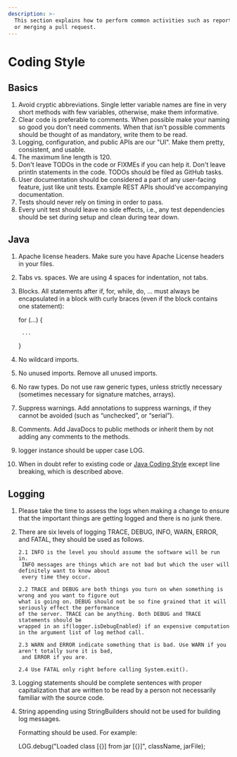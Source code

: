 ```yaml
---
description: >-
  This section explains how to perform common activities such as reporting a bug
  or merging a pull request.
---
```


# Coding Style

## Basics

1. Avoid cryptic abbreviations. Single letter variable names are fine in very short methods with few variables, otherwise, make them informative.
2. Clear code is preferable to comments. When possible make your naming so good you don't need comments. When that isn't possible comments should be thought of as mandatory, write them to be read.
3. Logging, configuration, and public APIs are our "UI". Make them pretty, consistent, and usable.
4. The maximum line length is 120.
5. Don't leave TODOs in the code or FIXMEs if you can help it. Don't leave println statements in the code. TODOs should be filed as GitHub tasks.
6. User documentation should be considered a part of any user-facing feature, just like unit tests. Example REST APIs should've accompanying documentation.
7. Tests should never rely on timing in order to pass.  
8. Every unit test should leave no side effects, i.e., any test dependencies should be set during setup and clean during tear down.

## Java

1. Apache license headers. Make sure you have Apache License headers in your files. 
2. Tabs vs. spaces. We are using 4 spaces for indentation, not tabs. 
3. Blocks. All statements after if, for, while, do, … must always be encapsulated in a block with curly braces \(even if the block contains one statement\):

   for \(...\) {

   ```text
    ...
   ```

   }

4. No wildcard imports.
5. No unused imports. Remove all unused imports.
6. No raw types. Do not use raw generic types, unless strictly necessary \(sometimes necessary for signature matches, arrays\).
7. Suppress warnings. Add annotations to suppress warnings, if they cannot be avoided \(such as “unchecked”, or “serial”\).
8. Comments.  Add JavaDocs to public methods or inherit them by not adding any comments to the methods. 
9. logger instance should be upper case LOG.  
10. When in doubt refer to existing code or  [Java Coding Style](http://google.github.io/styleguide/javaguide.html) except line breaking, which is described above. 

## Logging

1. Please take the time to assess the logs when making a change to ensure that the important things are getting logged and there is no junk there.
2. There are six levels of logging TRACE, DEBUG, INFO, WARN, ERROR, and FATAL, they should be used as follows.

   ```text
   2.1 INFO is the level you should assume the software will be run in. 
    INFO messages are things which are not bad but which the user will definitely want to know about
    every time they occur.

   2.2 TRACE and DEBUG are both things you turn on when something is wrong and you want to figure out 
   what is going on. DEBUG should not be so fine grained that it will seriously effect the performance 
   of the server. TRACE can be anything. Both DEBUG and TRACE statements should be 
   wrapped in an if(logger.isDebugEnabled) if an expensive computation in the argument list of log method call.

   2.3 WARN and ERROR indicate something that is bad. Use WARN if you aren't totally sure it is bad,
    and ERROR if you are.

   2.4 Use FATAL only right before calling System.exit().
   ```

3. Logging statements should be complete sentences with proper capitalization that are written to be read by a person not necessarily familiar with the source code.
4. String appending using StringBuilders should not be used for building log messages.

   Formatting should be used. For example:

   LOG.debug\("Loaded class \[{}\] from jar \[{}\]", className, jarFile\);

